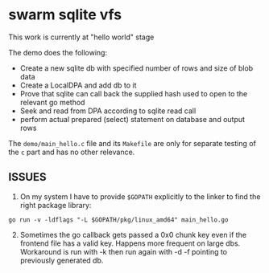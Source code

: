 # swarm sqlite vfs 

This work is currently at "hello world" stage

The demo does the following:

* Create a new sqlite db with specified number of rows and size of blob data
* Create a LocalDPA and add db to it
* Prove that sqlite can call back the supplied hash used to open to the relevant go method
* Seek and read from DPA according to sqlite read call
* perform actual prepared (select) statement on database and output rows

The `demo/main_hello.c` file and its `Makefile` are only for separate testing of the `c` part and has no other relevance.

## ISSUES

1. On my system I have to provide `$GOPATH` explicitly to the linker to find the right package library:

```
go run -v -ldflags "-L $GOPATH/pkg/linux_amd64" main_hello.go
```

2. Sometimes the go callback gets passed a 0x0 chunk key even if the frontend file has a valid key. Happens more frequent on large dbs. Workaround is run with -k then run again with -d -f pointing to previously generated db.
